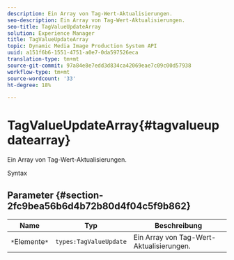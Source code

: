 ```yaml
---
description: Ein Array von Tag-Wert-Aktualisierungen.
seo-description: Ein Array von Tag-Wert-Aktualisierungen.
seo-title: TagValueUpdateArray
solution: Experience Manager
title: TagValueUpdateArray
topic: Dynamic Media Image Production System API
uuid: a151f6b6-1551-4751-a0e7-0da597526eca
translation-type: tm+mt
source-git-commit: 97a84e8e7edd3d834ca42069eae7c09c00d57938
workflow-type: tm+mt
source-wordcount: '33'
ht-degree: 18%

---
```



# TagValueUpdateArray{#tagvalueupdatearray}

Ein Array von Tag-Wert-Aktualisierungen.

Syntax

## Parameter {#section-2fc9bea56b6d4b72b80d4f04c5f9b862}

| Name | Typ | Beschreibung |
|---|---|---|
| `*`Elemente`*` | `types:TagValueUpdate` | Ein Array von Tag-Wert-Aktualisierungen. |

